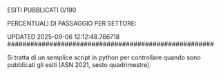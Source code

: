 ESITI PUBBLICATI 0/190 

PERCENTUALI DI PASSAGGIO PER SETTORE:

UPDATED 2025-09-06 12:12:48.766718
###################################################### 

Si tratta di un semplice script in python per controllare quando sono pubblicati gli esiti (ASN 2021, sesto quadrimestre).

